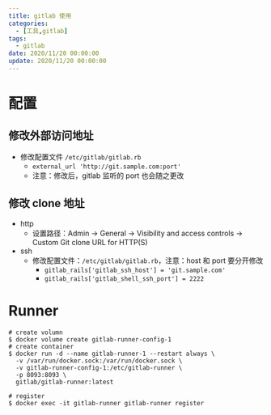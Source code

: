 ```yaml
---
title: gitlab 使用
categories: 
  - [工具,gitlab]
tags:
  - gitlab
date: 2020/11/20 00:00:00
update: 2020/11/20 00:00:00
---
```


# 配置

## 修改外部访问地址

- 修改配置文件 `/etc/gitlab/gitlab.rb`
  - `external_url 'http://git.sample.com:port'`
  - 注意：修改后，gitlab 监听的 port 也会随之更改

## 修改 clone 地址

- http
  - 设置路径：Admin -> General -> Visibility and access controls -> Custom Git clone URL for HTTP(S) 
- ssh
  - 修改配置文件：`/etc/gitlab/gitlab.rb`，注意：host 和 port 要分开修改
    - `gitlab_rails['gitlab_ssh_host'] = 'git.sample.com'`
    - `gitlab_rails['gitlab_shell_ssh_port'] = 2222`

# Runner

```shell
# create volumn
$ docker volume create gitlab-runner-config-1
# create container
$ docker run -d --name gitlab-runner-1 --restart always \
  -v /var/run/docker.sock:/var/run/docker.sock \
  -v gitlab-runner-config-1:/etc/gitlab-runner \
  -p 8093:8093 \
  gitlab/gitlab-runner:latest
  
# register
$ docker exec -it gitlab-runner gitlab-runner register
```

